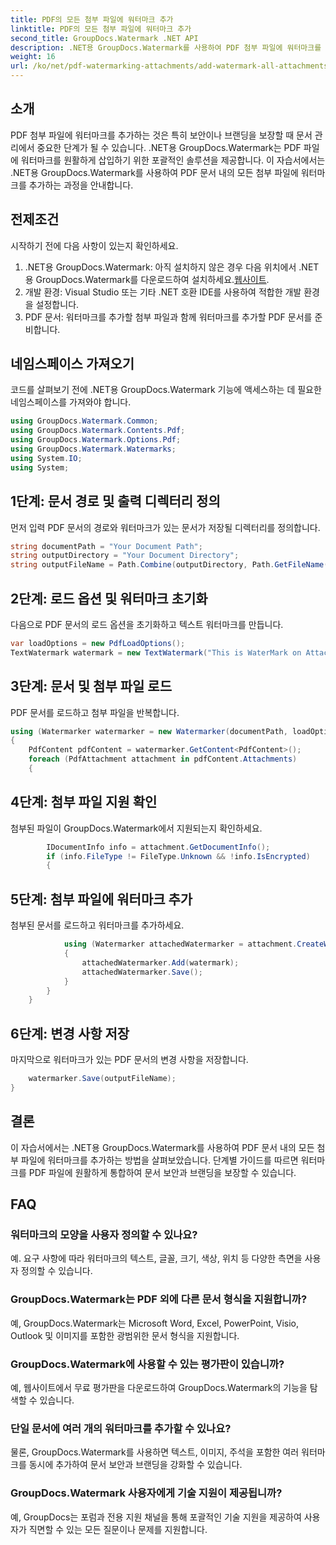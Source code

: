 ```yaml
---
title: PDF의 모든 첨부 파일에 워터마크 추가
linktitle: PDF의 모든 첨부 파일에 워터마크 추가
second_title: GroupDocs.Watermark .NET API
description: .NET용 GroupDocs.Watermark를 사용하여 PDF 첨부 파일에 워터마크를 추가하는 방법을 알아보세요. 사용자 정의 워터마크로 문서를 쉽게 보호하세요.
weight: 16
url: /ko/net/pdf-watermarking-attachments/add-watermark-all-attachments-pdf/
---
```

## 소개
PDF 첨부 파일에 워터마크를 추가하는 것은 특히 보안이나 브랜딩을 보장할 때 문서 관리에서 중요한 단계가 될 수 있습니다. .NET용 GroupDocs.Watermark는 PDF 파일에 워터마크를 원활하게 삽입하기 위한 포괄적인 솔루션을 제공합니다. 이 자습서에서는 .NET용 GroupDocs.Watermark를 사용하여 PDF 문서 내의 모든 첨부 파일에 워터마크를 추가하는 과정을 안내합니다.
## 전제조건
시작하기 전에 다음 사항이 있는지 확인하세요.
1.  .NET용 GroupDocs.Watermark: 아직 설치하지 않은 경우 다음 위치에서 .NET용 GroupDocs.Watermark를 다운로드하여 설치하세요.[웹사이트](https://releases.groupdocs.com/Watermark/net/).
2. 개발 환경: Visual Studio 또는 기타 .NET 호환 IDE를 사용하여 적합한 개발 환경을 설정합니다.
3. PDF 문서: 워터마크를 추가할 첨부 파일과 함께 워터마크를 추가할 PDF 문서를 준비합니다.

## 네임스페이스 가져오기
코드를 살펴보기 전에 .NET용 GroupDocs.Watermark 기능에 액세스하는 데 필요한 네임스페이스를 가져와야 합니다.
```csharp
using GroupDocs.Watermark.Common;
using GroupDocs.Watermark.Contents.Pdf;
using GroupDocs.Watermark.Options.Pdf;
using GroupDocs.Watermark.Watermarks;
using System.IO;
using System;
```
## 1단계: 문서 경로 및 출력 디렉터리 정의
먼저 입력 PDF 문서의 경로와 워터마크가 있는 문서가 저장될 디렉터리를 정의합니다.
```csharp
string documentPath = "Your Document Path";
string outputDirectory = "Your Document Directory";
string outputFileName = Path.Combine(outputDirectory, Path.GetFileName(documentPath));
```
## 2단계: 로드 옵션 및 워터마크 초기화
다음으로 PDF 문서의 로드 옵션을 초기화하고 텍스트 워터마크를 만듭니다.
```csharp
var loadOptions = new PdfLoadOptions();
TextWatermark watermark = new TextWatermark("This is WaterMark on Attachment", new Font("Arial", 19));
```
## 3단계: 문서 및 첨부 파일 로드
PDF 문서를 로드하고 첨부 파일을 반복합니다.
```csharp
using (Watermarker watermarker = new Watermarker(documentPath, loadOptions))
{
    PdfContent pdfContent = watermarker.GetContent<PdfContent>();
    foreach (PdfAttachment attachment in pdfContent.Attachments)
    {
```
## 4단계: 첨부 파일 지원 확인
첨부된 파일이 GroupDocs.Watermark에서 지원되는지 확인하세요.
```csharp
        IDocumentInfo info = attachment.GetDocumentInfo();
        if (info.FileType != FileType.Unknown && !info.IsEncrypted)
        {
```
## 5단계: 첨부 파일에 워터마크 추가
첨부된 문서를 로드하고 워터마크를 추가하세요.
```csharp
            using (Watermarker attachedWatermarker = attachment.CreateWatermarker())
            {
                attachedWatermarker.Add(watermark);
                attachedWatermarker.Save();
            }
        }
    }
```
## 6단계: 변경 사항 저장
마지막으로 워터마크가 있는 PDF 문서의 변경 사항을 저장합니다.
```csharp
    watermarker.Save(outputFileName);
}
```

## 결론
이 자습서에서는 .NET용 GroupDocs.Watermark를 사용하여 PDF 문서 내의 모든 첨부 파일에 워터마크를 추가하는 방법을 살펴보았습니다. 단계별 가이드를 따르면 워터마크를 PDF 파일에 원활하게 통합하여 문서 보안과 브랜딩을 보장할 수 있습니다.
## FAQ
### 워터마크의 모양을 사용자 정의할 수 있나요?
예. 요구 사항에 따라 워터마크의 텍스트, 글꼴, 크기, 색상, 위치 등 다양한 측면을 사용자 정의할 수 있습니다.
### GroupDocs.Watermark는 PDF 외에 다른 문서 형식을 지원합니까?
예, GroupDocs.Watermark는 Microsoft Word, Excel, PowerPoint, Visio, Outlook 및 이미지를 포함한 광범위한 문서 형식을 지원합니다.
### GroupDocs.Watermark에 사용할 수 있는 평가판이 있습니까?
예, 웹사이트에서 무료 평가판을 다운로드하여 GroupDocs.Watermark의 기능을 탐색할 수 있습니다.
### 단일 문서에 여러 개의 워터마크를 추가할 수 있나요?
물론, GroupDocs.Watermark를 사용하면 텍스트, 이미지, 주석을 포함한 여러 워터마크를 동시에 추가하여 문서 보안과 브랜딩을 강화할 수 있습니다.
### GroupDocs.Watermark 사용자에게 기술 지원이 제공됩니까?
예, GroupDocs는 포럼과 전용 지원 채널을 통해 포괄적인 기술 지원을 제공하여 사용자가 직면할 수 있는 모든 질문이나 문제를 지원합니다.
